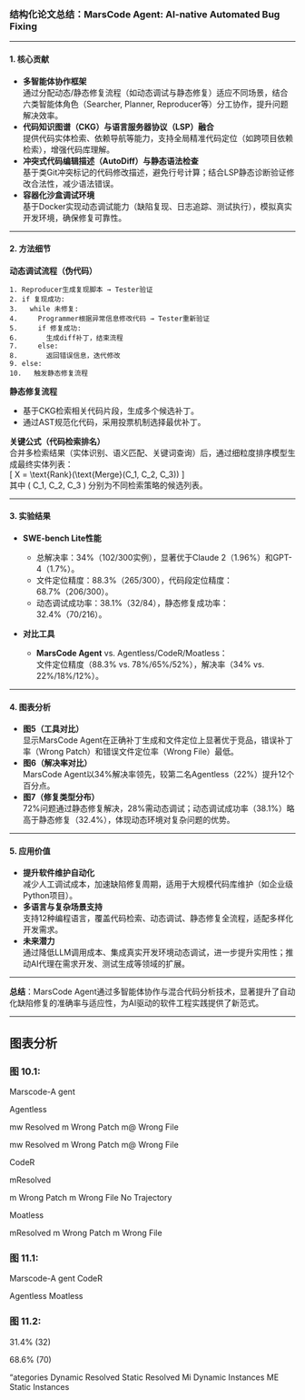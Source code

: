 ### 结构化论文总结：**MarsCode Agent: AI-native Automated Bug Fixing**

---

#### 1. **核心贡献**
- **多智能体协作框架**  
  通过分配动态/静态修复流程（如动态调试与静态修复）适应不同场景，结合六类智能体角色（Searcher, Planner, Reproducer等）分工协作，提升问题解决效率。
- **代码知识图谱（CKG）与语言服务器协议（LSP）融合**  
  提供代码实体检索、依赖导航等能力，支持全局精准代码定位（如跨项目依赖检索），增强代码库理解。
- **冲突式代码编辑描述（AutoDiff）与静态语法检查**  
  基于类Git冲突标记的代码修改描述，避免行号计算；结合LSP静态诊断验证修改合法性，减少语法错误。
- **容器化沙盒调试环境**  
  基于Docker实现动态调试能力（缺陷复现、日志追踪、测试执行），模拟真实开发环境，确保修复可靠性。

---

#### 2. **方法细节**
**动态调试流程（伪代码）**  
```plaintext
1. Reproducer生成复现脚本 → Tester验证
2. if 复现成功:
3.   while 未修复:
4.     Programmer根据异常信息修改代码 → Tester重新验证
5.     if 修复成功:
6.       生成diff补丁，结束流程
7.     else:
8.       返回错误信息，迭代修改
9. else:
10.   触发静态修复流程
```

**静态修复流程**  
- 基于CKG检索相关代码片段，生成多个候选补丁。
- 通过AST规范化代码，采用投票机制选择最优补丁。

**关键公式（代码检索排名）**  
合并多检索结果（实体识别、语义匹配、关键词查询）后，通过细粒度排序模型生成最终实体列表：  
\[ X = \text{Rank}(\text{Merge}(C_1, C_2, C_3)) \]  
其中 \( C_1, C_2, C_3 \) 分别为不同检索策略的候选列表。

---

#### 3. **实验结果**
- **SWE-bench Lite性能**  
  - 总解决率：34%（102/300实例），显著优于Claude 2（1.96%）和GPT-4（1.7%）。
  - 文件定位精度：88.3%（265/300），代码段定位精度：68.7%（206/300）。
  - 动态调试成功率：38.1%（32/84），静态修复成功率：32.4%（70/216）。

- **对比工具**  
  - **MarsCode Agent** vs. Agentless/CodeR/Moatless：  
    文件定位精度（88.3% vs. 78%/65%/52%），解决率（34% vs. 22%/18%/12%）。

---

#### 4. **图表分析**
- **图5（工具对比）**  
  显示MarsCode Agent在正确补丁生成和文件定位上显著优于竞品，错误补丁率（Wrong Patch）和错误文件定位率（Wrong File）最低。
- **图6（解决率对比）**  
  MarsCode Agent以34%解决率领先，较第二名Agentless（22%）提升12个百分点。
- **图7（修复类型分布）**  
  72%问题通过静态修复解决，28%需动态调试；动态调试成功率（38.1%）略高于静态修复（32.4%），体现动态环境对复杂问题的优势。

---

#### 5. **应用价值**
- **提升软件维护自动化**  
  减少人工调试成本，加速缺陷修复周期，适用于大规模代码库维护（如企业级Python项目）。
- **多语言与复杂场景支持**  
  支持12种编程语言，覆盖代码检索、动态调试、静态修复全流程，适配多样化开发需求。
- **未来潜力**  
  通过降低LLM调用成本、集成真实开发环境动态调试，进一步提升实用性；推动AI代理在需求开发、测试生成等领域的扩展。

--- 

**总结**：MarsCode Agent通过多智能体协作与混合代码分析技术，显著提升了自动化缺陷修复的准确率与适应性，为AI驱动的软件工程实践提供了新范式。

---

## 图表分析
### 图 10.1:
Marscode-A gent

Agentless

mw Resolved
m Wrong Patch
m@ Wrong File

mw Resolved
m Wrong Patch
m@ Wrong File

CodeR

mResolved

m Wrong Patch
m Wrong File
No Trajectory

Moatless

mResolved
m Wrong Patch
m Wrong File


### 图 11.1:
Marscode-A gent
CodeR

Agentless
Moatless



### 图 11.2:
31.4% (32)

68.6% (70)

“ategories
Dynamic Resolved
Static Resolved
Mi Dynamic Instances
ME Static Instances

